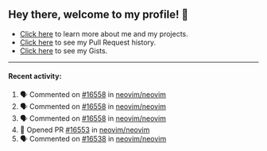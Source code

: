 ## Hey there, welcome to my profile! 👋

- [Click here](https://seandewar.github.io/) to learn more about me and my projects.
- [Click here](https://github.com/search?p=1&q=author%3Aseandewar+is%3Apr) to see my Pull Request history.
- [Click here](https://gist.github.com/seandewar) to see my Gists.

---

#### Recent activity:

<!--START_SECTION:activity-->
1. 🗣 Commented on [#16558](https://github.com/neovim/neovim/issues/16558) in [neovim/neovim](https://github.com/neovim/neovim)
2. 🗣 Commented on [#16558](https://github.com/neovim/neovim/issues/16558) in [neovim/neovim](https://github.com/neovim/neovim)
3. 🗣 Commented on [#16558](https://github.com/neovim/neovim/issues/16558) in [neovim/neovim](https://github.com/neovim/neovim)
4. 💪 Opened PR [#16553](https://github.com/neovim/neovim/pull/16553) in [neovim/neovim](https://github.com/neovim/neovim)
5. 🗣 Commented on [#16538](https://github.com/neovim/neovim/issues/16538) in [neovim/neovim](https://github.com/neovim/neovim)
<!--END_SECTION:activity-->
